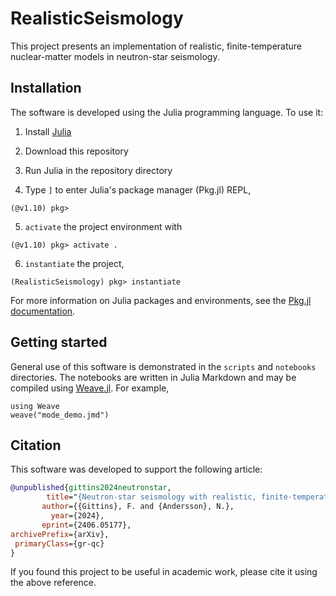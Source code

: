 # RealisticSeismology

This project presents an implementation of realistic, finite-temperature nuclear-matter models in neutron-star seismology.

## Installation

The software is developed using the Julia programming language. To use it:

1. Install [Julia](https://julialang.org/downloads/)

2. Download this repository

3. Run Julia in the repository directory

4. Type `]` to enter Julia's package manager (Pkg.jl) REPL,

```julia-repl
(@v1.10) pkg>
```

5. `activate` the project environment with

```julia-repl
(@v1.10) pkg> activate .
```

6. `instantiate` the project,

```julia-repl
(RealisticSeismology) pkg> instantiate
```

For more information on Julia packages and environments, see the [Pkg.jl documentation](https://pkgdocs.julialang.org/v1/).

## Getting started

General use of this software is demonstrated in the `scripts` and `notebooks` directories. The notebooks are written in Julia Markdown and may be compiled using [Weave.jl](https://weavejl.mpastell.com/stable/). For example,

```julia-repl
using Weave
weave("mode_demo.jmd")
```

## Citation

This software was developed to support the following article:

```bibtex
@unpublished{gittins2024neutronstar,
        title="{Neutron-star seismology with realistic, finite-temperature nuclear matter}", 
       author={{Gittins}, F. and {Andersson}, N.},
         year={2024},
       eprint={2406.05177},
archivePrefix={arXiv},
 primaryClass={gr-qc}
}
```

If you found this project to be useful in academic work, please cite it using the above reference.
